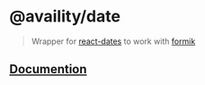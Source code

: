 # @availity/date

> Wrapper for [react-dates](https://github.com/airbnb/react-dates) to work with [formik](https://github.com/jaredpalmer/formik)

## [Documention](https://availity.github.io/availity-react/components/date)